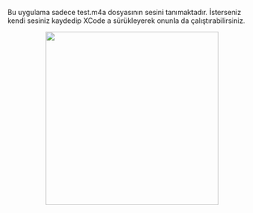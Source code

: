 Bu uygulama sadece test.m4a dosyasının sesini tanımaktadır. İsterseniz kendi
sesiniz kaydedip XCode a sürükleyerek onunla da çalıştırabilirsiniz.

<p align="center">
  <img src="https://github.com/atalayasa/Ses-Tanima/blob/master/Katip.jpg" width="350"/>
</p>

